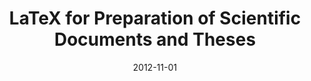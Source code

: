 ---
title: "LaTeX for Preparation of Scientific Documents and Theses"
collection: talks
permalink: /talks/2012-11-01-LaTeX-for-Preparation-of-Scientific-Documents-and-Theses
location: "Hamilton, ON, Canada"
type: Invited Presentation
date: 2012-11-01
venue: 'School of Graduate Studies, McMaster University'
citation: '<b>Devenyi, Gabriel A</b>, &quot;<i>LaTeX for Preparation of Scientific Documents and Theses</i>.&quot; School of Graduate Studies, McMaster University, 2012.'
---